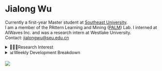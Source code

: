 #  Jialong Wu

Currently a first-year Master student at [Southeast University](https://www.seu.edu.cn/english/).<br>
I am a member of the PAttern Learning and Mining ([PALM](http://palm.seu.edu.cn/home.html)) Lab. I interned at AIWaves Inc. and was a research intern at Westlake University.<br>
Contact: jialongwu@seu.edu.cn
<details><summary>👨🏻‍💻Research Interest</summary>
My current research interests primarily encompass three aspects:

- Exploring the **synergies** between large-scale and small-scale models.
- Investigating the <strong>personalization and interactive</strong> abilities of LLMs.
- Utilizing  <strong>causal inference</strong>  to mitigate bias in conventional NLP tasks.

Recent works:
[Constituency Parsing using LLMs](https://arxiv.org/pdf/2310.19462.pdf), [Agents](https://arxiv.org/pdf/2309.07870.pdf)
</details>

<details><summary>📊Weekly Development Breakdown</summary>

<!--START_SECTION:waka-->

```txt
From: 16 January 2024 - To: 23 January 2024

Total Time: 6 hrs 33 mins

Python       2 hrs 5 mins    ████████░░░░░░░░░░░░░░░░░   31.98 %
SSH Config   1 hr 49 mins    ███████░░░░░░░░░░░░░░░░░░   27.79 %
Other        1 hr 25 mins    █████▒░░░░░░░░░░░░░░░░░░░   21.82 %
TeX          33 mins         ██░░░░░░░░░░░░░░░░░░░░░░░   08.40 %
Text         23 mins         █▓░░░░░░░░░░░░░░░░░░░░░░░   06.07 %
```

<!--END_SECTION:waka-->

[![wakatime](https://wakatime.com/badge/user/c6720b29-9431-4a60-bc9d-e1fb2b6bd65f.svg)](https://wakatime.com/@c6720b29-9431-4a60-bc9d-e1fb2b6bd65f)
</details>

![](https://komarev.com/ghpvc/?username=callanwu)
